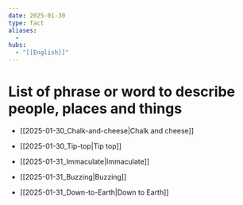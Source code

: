 ```yaml
---
date: 2025-01-30
type: fact
aliases:
  -
hubs:
  - "[[English]]"
---
```


# List of phrase or word to describe people, places and things

- [[2025-01-30_Chalk-and-cheese|Chalk and cheese]]

- [[2025-01-30_Tip-top|Tip top]]

- [[2025-01-31_Immaculate|Immaculate]]

- [[2025-01-31_Buzzing|Buzzing]]

- [[2025-01-31_Down-to-Earth|Down to Earth]]

